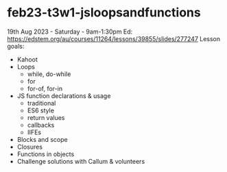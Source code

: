 # feb23-t3w1-jsloopsandfunctions

19th Aug 2023 - Saturday - 9am-1:30pm
Ed: https://edstem.org/au/courses/11264/lessons/39855/slides/277247
Lesson goals:
- Kahoot
- Loops
	- while, do-while
	- for
	- for-of, for-in 
- JS function declarations & usage
	- traditional 
	- ES6 style 
	- return values
	- callbacks
	- IIFEs
- Blocks and scope 
- Closures
- Functions in objects
- Challenge solutions with Callum & volunteers